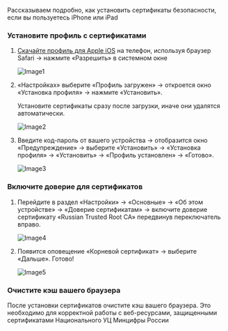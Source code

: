Рассказываем подробно, как установить сертификаты безопасности, если вы пользуетесь iPhone или iPad

### Установите профиль с сертификатами

1. [Скачайте профиль для Apple iOS](/tls/ios/russiantrusted.mobileconfig) на телефон, используя браузер Safari → нажмите «Разрешить» в системном окне

   ![Image1](/tls/ios/ios-allow-download.jpg)

2. «Настройках» выберите «Профиль загружен» → откроется окно «Установка профиля» → нажмите «Установить».

   Установите сертификаты сразу после загрузки, иначе они удалятся автоматически.

   ![Image2](/tls/ios/ios-install-downloaded-profile.jpg)

3. Введите код-пароль от вашего устройства → отобразится окно «Предупреждение» → выберите «Установить» → «Установка профиля» → «Установить» → «Профиль установлен» → «Готово».

   ![Image3](/tls/ios/ios-install-prompt.jpg)

### Включите доверие для сертификатов

1. Перейдите в раздел «Настройки» → «Основные» → «Об этом устройстве» → «Доверие сертификатам» → включите доверие сертификату «Russian Trusted Root CA» передвинув переключатель вправо.

   ![Image4](/tls/ios/ios-enable-trust-certificate.jpg)

2. Появится оповещение «Корневой сертификат» → выберите «Дальше». Готово!

   ![Image5](/tls/ios/ios-confirm-trust-certificate.jpg)

### Очистите кэш вашего браузера

После установки сертификатов очистите кэш вашего браузера. Это необходимо для корректной работы с веб-ресурсами, защищенными сертификатами Национального УЦ Минцифры России

